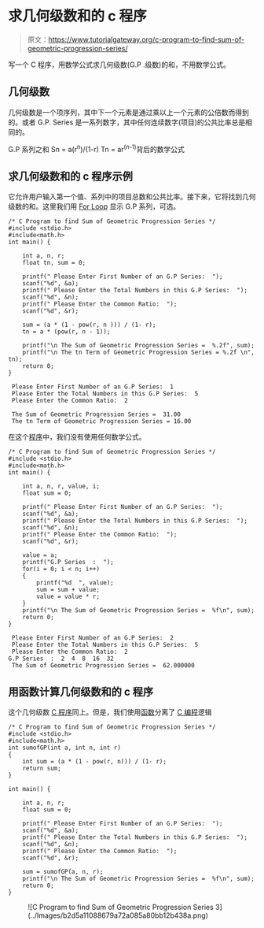 # 求几何级数和的 c 程序

> 原文：<https://www.tutorialgateway.org/c-program-to-find-sum-of-geometric-progression-series/>

写一个 C 程序，用数学公式求几何级数(G.P .级数)的和，不用数学公式。

## 几何级数

几何级数是一个项序列，其中下一个元素是通过乘以上一个元素的公倍数而得到的。或者 G.P. Series 是一系列数字，其中任何连续数字(项目)的公共比率总是相同的。

G.P 系列之和
Sn = a(r<sup>n</sup>)/(1-r)
Tn = ar<sup>(n-1)</sup>背后的数学公式

## 求几何级数和的 c 程序示例

它允许用户输入第一个值、系列中的项目总数和公共比率。接下来，它将找到几何级数的和。这里我们用 [For Loop](https://www.tutorialgateway.org/for-loop-in-c-programming/) 显示 G.P 系列，可选。

```
/* C Program to find Sum of Geometric Progression Series */
#include <stdio.h>
#include<math.h>
int main() {

    int a, n, r;
    float tn, sum = 0;

    printf(" Please Enter First Number of an G.P Series:  ");
    scanf("%d", &a);
    printf(" Please Enter the Total Numbers in this G.P Series:  ");
    scanf("%d", &n);
    printf(" Please Enter the Common Ratio:  ");
    scanf("%d", &r);

    sum = (a * (1 - pow(r, n ))) / (1- r);
    tn = a * (pow(r, n - 1));

    printf("\n The Sum of Geometric Progression Series =  %.2f", sum);
    printf("\n The tn Term of Geometric Progression Series = %.2f \n", tn);
    return 0;
}
```

```
 Please Enter First Number of an G.P Series:  1
 Please Enter the Total Numbers in this G.P Series:  5
 Please Enter the Common Ratio:  2

 The Sum of Geometric Progression Series =  31.00
 The tn Term of Geometric Progression Series = 16.00 
```

在这个[程序](https://www.tutorialgateway.org/c-programming-examples/)中，我们没有使用任何数学公式。

```
/* C Program to find Sum of Geometric Progression Series */
#include <stdio.h>
#include<math.h>
int main() {

    int a, n, r, value, i;
    float sum = 0;

    printf(" Please Enter First Number of an G.P Series:  ");
    scanf("%d", &a);
    printf(" Please Enter the Total Numbers in this G.P Series:  ");
    scanf("%d", &n);
    printf(" Please Enter the Common Ratio:  ");
    scanf("%d", &r);

    value = a;
    printf("G.P Series  :  ");
    for(i = 0; i < n; i++)
    {
        printf("%d  ", value);
        sum = sum + value;
        value = value * r;
    }
    printf("\n The Sum of Geometric Progression Series =  %f\n", sum);
    return 0;
}
```

```
 Please Enter First Number of an G.P Series:  2
 Please Enter the Total Numbers in this G.P Series:  5
 Please Enter the Common Ratio:  2
G.P Series  :  2  4  8  16  32  
 The Sum of Geometric Progression Series =  62.000000
```

## 用函数计算几何级数和的 c 程序

这个几何级数 [C 程序](https://www.tutorialgateway.org/c-programming-examples/)同上。但是，我们使用[函数](https://www.tutorialgateway.org/functions-in-c/)分离了 [C 编程](https://www.tutorialgateway.org/c-programming/)逻辑

```
/* C Program to find Sum of Geometric Progression Series */
#include <stdio.h>
#include<math.h>
int sumofGP(int a, int n, int r)
{
    int sum = (a * (1 - pow(r, n))) / (1- r);
    return sum;
}

int main() {

    int a, n, r;
    float sum = 0;

    printf(" Please Enter First Number of an G.P Series:  ");
    scanf("%d", &a);
    printf(" Please Enter the Total Numbers in this G.P Series:  ");
    scanf("%d", &n);
    printf(" Please Enter the Common Ratio:  ");
    scanf("%d", &r);

    sum = sumofGP(a, n, r);
    printf("\n The Sum of Geometric Progression Series =  %f\n", sum);
    return 0;
}
```

<figure class="wp-block-image">![C Program to find Sum of Geometric Progression Series 3](../Images/b2d5a11088679a72a085a80bb12b438a.png)</figure>